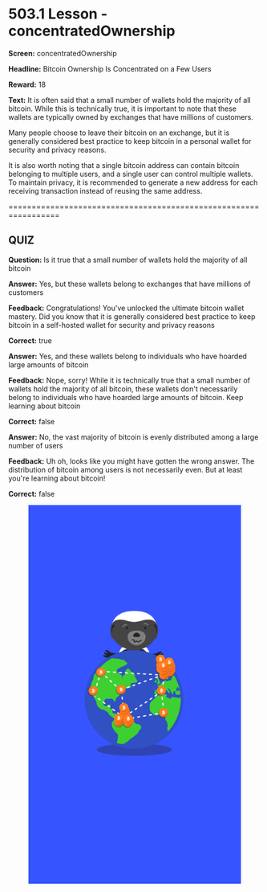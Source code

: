 # 503.1 Lesson - concentratedOwnership

**Screen:** concentratedOwnership

**Headline:** Bitcoin Ownership Is Concentrated on a Few Users

**Reward:** 18

**Text:** It is often said that a small number of wallets hold the majority of all bitcoin. While this is technically true, it is important to note that these wallets are typically owned by exchanges that have millions of customers.

Many people choose to leave their bitcoin on an exchange, but it is generally considered best practice to keep bitcoin in a personal wallet for security and privacy reasons.

It is also worth noting that a single bitcoin address can contain bitcoin belonging to multiple users, and a single user can control multiple wallets. To maintain privacy, it is recommended to generate a new address for each receiving transaction instead of reusing the same address.


=================================================================

## QUIZ

**Question:** Is it true that a small number of wallets hold the majority of all bitcoin


**Answer:** Yes, but these wallets belong to exchanges that have millions of customers

**Feedback:** Congratulations! You&#x27;ve unlocked the ultimate bitcoin wallet mastery. Did you know that it is generally considered best practice to keep bitcoin in a self-hosted wallet for security and privacy reasons

**Correct:** true

**Answer:** Yes, and these wallets belong to individuals who have hoarded large amounts of bitcoin

**Feedback:** Nope, sorry! While it is technically true that a small number of wallets hold the majority of all bitcoin, these wallets don&#x27;t necessarily belong to individuals who have hoarded large amounts of bitcoin. Keep learning about bitcoin

**Correct:** false

**Answer:** No, the vast majority of bitcoin is evenly distributed among a large number of users

**Feedback:** Uh oh, looks like you might have gotten the wrong answer. The distribution of bitcoin among users is not necessarily even. But at least you&#x27;re learning about bitcoin!

**Correct:** false


<figure><img src="../.gitbook/assets/503-01.png" alt=""><figcaption></figcaption></figure>

